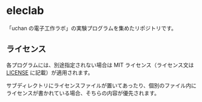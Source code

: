 # eleclab

「uchan の電子工作ラボ」の実験プログラムを集めたリポジトリです。

## ライセンス

各プログラムには、別途指定されない場合は MIT ライセンス（ライセンス文は [LICENSE](./LICENSE) に記載）が適用されます。

サブディレクトリにライセンスファイルが置いてあったり、個別のファイル内にライセンスが書かれている場合、そちらの内容が優先されます。
